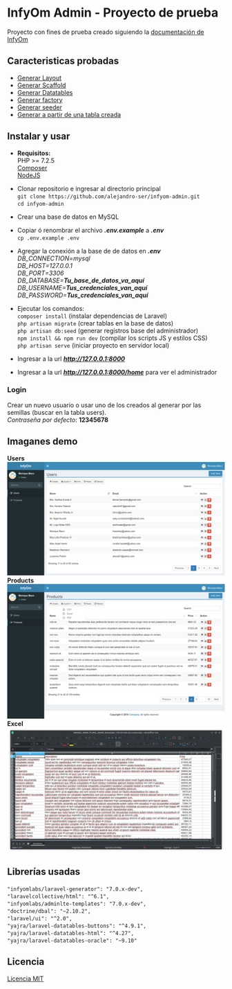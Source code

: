 # InfyOm Admin - Proyecto de prueba

Proyecto con fines de prueba creado siguiendo la [documentación de InfyOm](https://labs.infyom.com/laravelgenerator/docs/7.0/installation)

## Caracteristicas probadas

- [Generar Layout](https://labs.infyom.com/laravelgenerator/docs/7.0/publish-layout)
- [Generar Scaffold](https://labs.infyom.com/laravelgenerator/docs/7.0/getting-started#generator-commands)
- [Generar Datatables](https://labs.infyom.com/laravelgenerator/docs/7.0/generator-options#datatables-cli)
- [Generar factory](https://labs.infyom.com/laravelgenerator/docs/7.0/generator-options#generate-factory)
- [Generar seeder](https://labs.infyom.com/laravelgenerator/docs/7.0/generator-options#generate-seeder)
- [Generar a partir de una tabla creada](https://labs.infyom.com/laravelgenerator/docs/7.0/generator-options#custom-table-name)

## Instalar y usar

- __Requisitos:__  
    PHP >= 7.2.5  
    [Composer](https://getcomposer.org)  
    [NodeJS](https://nodejs.org)

- Clonar repositorio e ingresar al directorio principal  
`git clone https://github.com/alejandro-ser/infyom-admin.git`  
`cd infyom-admin`
- Crear una base de datos en MySQL
- Copiar ó renombrar el archivo __*.env.example*__ a __*.env*__  
`cp .env.example .env`  
- Agregar la conexión a la base de de datos en **_.env_**  
_DB_CONNECTION=mysql_  
_DB_HOST=127.0.0.1_  
_DB_PORT=3306_  
_DB_DATABASE=_**_Tu_base_de_datos_va_aquí_**  
_DB_USERNAME=_**_Tus_credenciales_van_aquí_**  
_DB_PASSWORD=_**_Tus_credenciales_van_aquí_**
- Ejecutar los comandos:  
`composer install` (instalar dependencias de Laravel)  
`php artisan migrate` (crear tablas en la base de datos)  
`php artisan db:seed` (generar registros base del administrador)  
`npm install && npm run dev` (compilar los scripts JS y estilos CSS)  
`php artisan serve` (iniciar proyecto en servidor local)
- Ingresar a la url **_http://127.0.0.1:8000_**
- Ingresar a la url **_http://127.0.0.1:8000/home_** para ver el administrador

### Login

Crear un nuevo usuario o usar uno de los creados al generar por las semillas (buscar en la tabla users).  
_Contraseña por defecto:_ **12345678**

## Imaganes demo

**Users**  
![Users](/public/img/admin_users.png)
**Products**  
![Products](/public/img/admin_products.png)
**Excel**  
![Products](/public/img/excel.png)

## Librerías usadas

`"infyomlabs/laravel-generator": "7.0.x-dev",`  
`"laravelcollective/html": "^6.1",`  
`"infyomlabs/adminlte-templates": "7.0.x-dev",`  
`"doctrine/dbal": "~2.10.2",`  
`"laravel/ui": "^2.0",`  
`"yajra/laravel-datatables-buttons": "^4.9.1",`  
`"yajra/laravel-datatables-html": "^4.27",`  
`"yajra/laravel-datatables-oracle": "~9.10"`

## Licencia

[Licencia MIT](https://github.com/alejandro-ser/infyom-admin/blob/master/LICENSE)